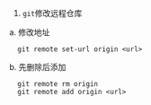 1. `git`修改远程仓库

  a. 修改地址

  ```git
    git remote set-url origin <url>
  ```

  b. 先删除后添加

  ```git
    git remote rm origin
    git remote add origin <url>
  ```
